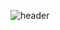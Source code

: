 ![header](https://capsule-render.vercel.app/api?type=slice&reversal=false&color=0:fbc2eb,100:a6c1ee&height=300&section=header&text=LeeEunJun%20&desc=Dongyang%20Mirae%20University&animation=fadeIn&descAlignY=80&fontSize=90)
